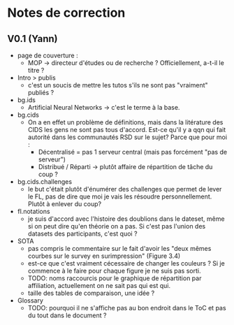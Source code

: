 # Notes de correction

## V0.1 (Yann)

- page de couverture :
  - MOP -> directeur d'études ou de recherche ? Officiellement, a-t-il le titre ?
- Intro > publis
  - c'est un soucis de mettre les tutos s'ils ne sont pas "vraiment" publiés ?
- bg.ids
  - Artificial Neural Networks -> c'est le terme à la base.
- bg.cids
  - On a en effet un problème de définitions, mais dans la litérature des CIDS les gens ne sont pas tous d'accord. Est-ce qu'il y a qqn qui fait autorité dans les communautés RSD sur le sujet? Parce que pour moi :
    - Décentralisé = pas 1 serveur central (mais pas forcément "pas de serveur")
    - Distribué / Réparti -> plutôt affaire de répartition de tâche du coup ?
- bg.cids.challenges
  - le but c'était plutôt d'énumérer des challenges que permet de lever le FL, pas de dire que moi je vais les résoudre personnellement. Plutôt à enlever du coup?
- fl.notations
  - je suis d'accord avec l'histoire des doublions dans le dateset, même si on peut dire qu'en théorie on a pas. Si c'est pas l'union des datasets des participants, c'est quoi ?
- SOTA
  - pas compris le commentaire sur le fait d'avoir les "deux mêmes courbes sur le survey en surimpression" (Figure 3.4)
  - est-ce que c'est vraiment cécessaire de changer les couleurs ? Si je commence à le faire pour chaque figure je ne suis pas sorti.
  - TODO: noms raccourcis pour le graphique de répartition par affiliation, actuellement on ne sait pas qui est qui.
  - taille des tables de comparaison, une idée ?
- Glossary
  - TODO: pourquoi il ne s'affiche pas au bon endroit dans le ToC et pas du tout dans le document ?
